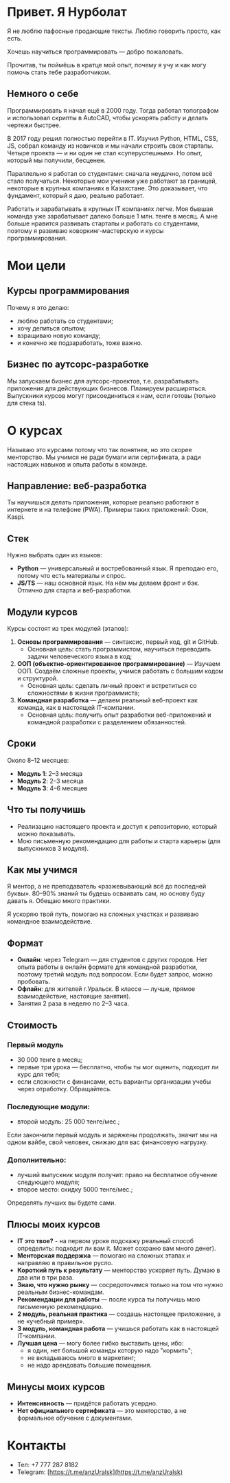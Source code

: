# Привет. Я Нурболат

Я не люблю пафосные продающие тексты. Люблю говорить просто, как есть.

Хочешь научиться программировать — добро пожаловать.  

Прочитав, ты поймёшь в кратце мой опыт, почему я учу и как могу помочь стать тебе разработчиком.

## Немного о себе

Программировать я начал ещё в 2000 году. Тогда работал топографом и использовал скрипты в AutoCAD, чтобы ускорять работу и делать чертежи быстрее.  

В 2017 году решил полностью перейти в IT. Изучил Python, HTML, CSS, JS, собрал команду из новичков и мы начали строить свои стартапы. Четыре проекта — и ни один не стал «суперуспешным». Но опыт, который мы получили, бесценен.  

Параллельно я работал со студентами: сначала неудачно, потом всё стало получаться. Некоторые мои ученики уже работают за границей, некоторые в крупных компаниях в Казахстане. Это доказывает, что фундамент, который я даю, реально работает.  

Работать и зарабатывать в крупных IT компаниях легче. Моя бывшая команда уже зарабатывает далеко больше 1 млн. тенге в месяц. А мне больше нравится развивать стартапы и работать со студентами, поэтому я развиваю коворкинг-мастерскую и курсы программирования.  

# Мои цели

## Курсы программирования
Почему я это делаю:  
- люблю работать со студентами;  
- хочу делиться опытом;  
- взращиваю новую команду;
- и конечно же подзаработать, тоже важно.  

## Бизнес по аутсорс-разработке
Мы запускаем бизнес для аутсорс-проектов, т.е. разрабатывать приложения для действующих бизнесов. Планируем расширяться. Выпускники курсов могут присоединиться к нам, если готовы (только для стека ts).  

# О курсах

Называю это курсами потому что так понятнее, но это скорее менторство. Мы учимся не ради бумаги или сертификата, а ради настоящих навыков и опыта работы в команде.  

## Направление: веб-разработка
Ты научишься делать приложения, которые реально работают в интернете и на телефоне (PWA). Примеры таких приложений: Озон, Kaspi.  

## Стек
Нужно выбрать один из языков:
- **Python** — универсальный и востребованный язык. Я преподаю его, потому что есть материалы и спрос.  
- **JS/TS** — наш основной язык. На нём мы делаем фронт и бэк. Отлично для старта и веб-разработки.  

## Модули курсов
Курсы состоят из трех модулей (этапов):
1. **Основы программирования** — синтаксис, первый код, git и GitHub.
    - Основная цель: стать программистом, научиться переводить задачи человеческого языка в код;  
2. **ООП (объектно-ориентированное программирование)** — Изучаем ООП. Создаём сложные проекты, учимся работать с большим кодом и структурой.
    - Основная цель: сделать личный проект и встретиться со сложностями в жизни программиста;  
3. **Командная разработка** — делаем реальный веб-проект как команда, как в настоящей IT-компании.
    - Основная цель: получить опыт разработки веб-приложений и командной разработки с разделением обязанностей.  

## Сроки
Около 8–12 месяцев:  
- **Модуль 1**: 2–3 месяца  
- **Модуль 2**: 2–3 месяца  
- **Модуль 3**: 4–6 месяцев  

## Что ты получишь
- Реализацию настоящего проекта и доступ к репозиторию, который можно показывать.  
- Мою письменную рекомендацию для работы и старта карьеры (для выпускников 3 модуля).  

## Как мы учимся
Я ментор, а не преподаватель «разжевывающий всё до последней буквы». 80–90% знаний ты будешь осваивать сам, но основу буду давать я. Обещаю много практики.

Я ускоряю твой путь, помогаю на сложных участках и развиваю командное взаимодействие.  

## Формат
- **Онлайн**: через Telegram — для студентов с других городов. Нет опыта работы в онлайн формате для командной разработки, поэтому третий модуль под вопросом. Если будет запрос, можно пробовать.
- **Офлайн**: для жителей г.Уральск. В классе — лучше, прямое взаимодействие, настоящие занятия).  
- Занятия 2 раза в неделю по 2–3 часа.  

## Стоимость

### Первый модуль
- 30 000 тенге в месяц;
- первые три урока — бесплатно, чтобы ты мог оценить, подходит ли курс для тебя;
- если сложности с финансами, есть варианты организации учебы через отработку. Обращайтесь.  

### Последующие модули:
- второй модуль: 25 000 тенге/мес.;  

Если закончили первый модуль и заряжены продолжать, значит мы на одном вайбе, свой человек, снижаю для вас финансовую нагрузку.

### Дополнительно:
- лучший выпускник модуля получит: право на бесплатное обучение следующего модуля; 
- второе место: скидку 5000 тенге/мес.;  

Определять лучших вы будете сами.

## Плюсы моих курсов
- **IT это твое?** - на первом уроке подскажу реальный способ определить: подходит ли вам it. Может сохраню вам много денег).
- **Менторская поддержка** — помогаю на сложных этапах и направляю в правильное русло.  
- **Короткий путь к результату** — менторство ускоряет путь. Думаю в два или в три раза.  
- **Знаю, что нужно рынку** — сосредоточимся только на том что нужно реальным бизнес-командам.
- **Рекомендации для работы** — после курса ты получишь мою письменную рекомендацию.  
- **2 модуль, реальная практика** — создашь настоящее приложение, а не «учебный пример».  
- **3 модуль, командная работа** — учишься работать как в настоящей IT-компании.  
- **Лучшая цена** — могу более гибко выставить цены, ибо:
    - я один, нет большой команды которую надо "кормить";
    - не вкладываюсь много в маркетинг;
    - не надо арендовать большие помещения.  

## Минусы моих курсов
- **Интенсивность** — придётся работать усердно.  
- **Нет официального сертификата** — это менторство, а не формальное обучение с документами.  

# Контакты
- Тел: +7 777 287 8182  
- Telegram: [https://t.me/anzUralsk](https://t.me/anzUralsk)  
